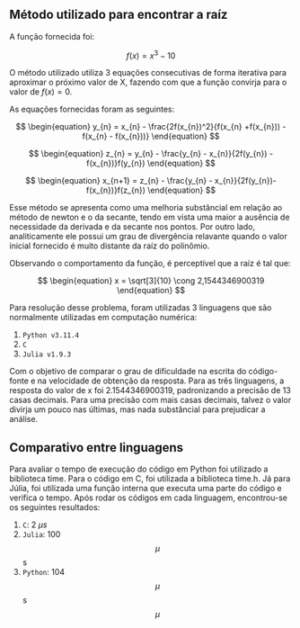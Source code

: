## Método utilizado para encontrar a raíz

A função fornecida foi:

$$
\begin{equation}
    f(x) = x^{3} - 10
\end{equation}
$$

O método utilizado utiliza 3 equações consecutivas de forma iterativa para aproximar o próximo valor de X, fazendo com que a função convirja para o valor de $f(x) = 0$.

As equações fornecidas foram as seguintes:

$$
\begin{equation}
    y_{n} = x_{n} - \frac{2f(x_{n})^2}{f(x_{n} +f(x_{n})) - f(x_{n} - f(x_{n}))}
\end{equation}
$$

$$
\begin{equation}
    z_{n} = y_{n} - \frac{y_{n} - x_{n}}{2f(y_{n}) - f(x_{n})}f(y_{n})
\end{equation}
$$

$$
\begin{equation}
    x_{n+1} = z_{n} - \frac{y_{n} - x_{n}}{2f(y_{n})-f(x_{n})}f(z_{n})
\end{equation}
$$

Esse método se apresenta como uma melhoria substâncial em relação ao método de newton e o da secante, tendo em vista uma maior a ausência de necessidade da derivada e da secante nos pontos. Por outro lado, analiticamente ele possui um grau de divergência relavante quando o valor inicial fornecido é muito distante da raíz do polinômio.



Observando o comportamento da função, é perceptível que a raíz é tal que:

$$
 \begin{equation} 
     x = \sqrt[3]{10} \cong 2,1544346900319
 \end{equation}
$$

Para resolução desse problema, foram utilizadas 3 linguagens que são normalmente utilizadas em computação numérica:

1. `Python v3.11.4`
2. `C`
3. `Julia v1.9.3`


Com o objetivo de comparar o grau de dificuldade na escrita do código-fonte e na velocidade de obtenção da resposta. Para as três linguagens, a resposta do valor de x foi 2.1544346900319, padronizando a precisão de 13 casas decimais. Para uma precisão com mais casas decimais, talvez o valor divirja um pouco nas últimas, mas nada substâncial para prejudicar a análise.

## Comparativo entre linguagens

Para avaliar o tempo de execução do código em Python foi utilizado a biblioteca time. Para o código em C, foi utilizada a biblioteca time.h. Já para Júlia, foi utilizada uma função interna que executa uma parte do código e verifica o tempo. Após rodar os códigos em cada linguagem, encontrou-se os seguintes resultados:

1. `C`: 2 $\mu$$s$
2. `Julia`: 100 $$\mu$$s
3. `Python`: 104 $$\mu$$s
$$\mu$$
